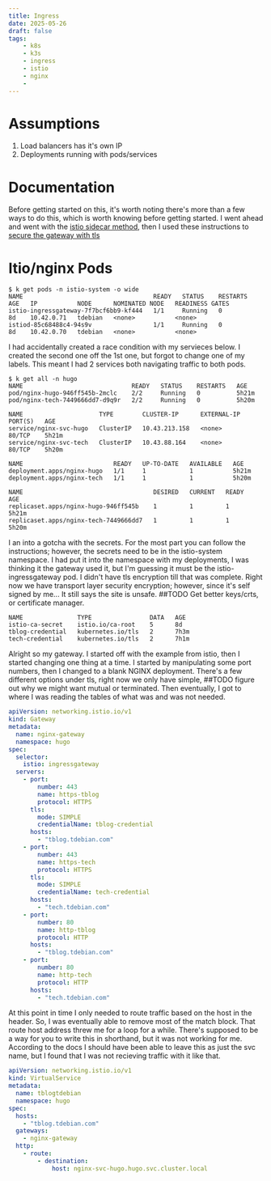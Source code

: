 ```yaml
---
title: Ingress
date: 2025-05-26
draft: false
tags:
    - k8s
    - k3s
    - ingress
    - istio
    - nginx
    - 
---
```

# Assumptions
1. Load balancers has it's own IP
2. Deployments running with pods/services
# Documentation
Before getting started on this, it's worth noting there's more than a few ways to do this, which is worth knowing before getting started. I went ahead and went with the [istio sidecar method](https://istio.io/latest/docs/setup/getting-started/), then I used these instructions to [secure the gateway with tls](https://istio.io/latest/docs/tasks/traffic-management/ingress/secure-ingress/)
# Itio/nginx Pods
```
$ k get pods -n istio-system -o wide
NAME                                    READY   STATUS    RESTARTS   AGE   IP           NODE      NOMINATED NODE   READINESS GATES
istio-ingressgateway-7f7bcf6bb9-kf444   1/1     Running   0          8d    10.42.0.71   tdebian   <none>           <none>
istiod-85c68488c4-94s9v                 1/1     Running   0          8d    10.42.0.70   tdebian   <none>           <none>
```
I had accidentally created a race condition with my servieces below. I created the second one off the 1st one, but forgot to change one of my labels. This meant I had 2 services both navigating traffic to both pods.
```
$ k get all -n hugo
NAME                              READY   STATUS    RESTARTS   AGE
pod/nginx-hugo-946ff545b-2mclc    2/2     Running   0          5h21m
pod/nginx-tech-7449666dd7-d9q9r   2/2     Running   0          5h20m

NAME                     TYPE        CLUSTER-IP      EXTERNAL-IP   PORT(S)   AGE
service/nginx-svc-hugo   ClusterIP   10.43.213.158   <none>        80/TCP    5h21m
service/nginx-svc-tech   ClusterIP   10.43.88.164    <none>        80/TCP    5h20m

NAME                         READY   UP-TO-DATE   AVAILABLE   AGE
deployment.apps/nginx-hugo   1/1     1            1           5h21m
deployment.apps/nginx-tech   1/1     1            1           5h20m

NAME                                    DESIRED   CURRENT   READY   AGE
replicaset.apps/nginx-hugo-946ff545b    1         1         1       5h21m
replicaset.apps/nginx-tech-7449666dd7   1         1         1       5h20m
```
I an into a gotcha with the secrets. For the most part you can follow the instructions; however, the secrets need to be in the istio-system namespace. I had put it into the namespace with my deployments, I was thinking it the gateway used it, but I'm guessing it must be the istio-ingressgateway pod. I didn't have tls encryption till that was complete. Right now we have transport layer security encryption; however, since it's self signed by me... It still says the site is unsafe. ##TODO Get better keys/crts, or certificate manager.
```
NAME               TYPE                DATA   AGE
istio-ca-secret    istio.io/ca-root    5      8d
tblog-credential   kubernetes.io/tls   2      7h3m
tech-credential    kubernetes.io/tls   2      7h1m
```
Alright so my gateway. I started off with the example from istio, then I started changing one thing at a time. I started by manipulating some port numbers, then I changed to a blank NGINX deployment. There's a few different options under tls, right now we only have simple, ##TODO figure out why we might want mutual or terminated. Then eventually, I got to where I was reading the tables of what was and was not needed. 
```yaml
apiVersion: networking.istio.io/v1
kind: Gateway
metadata:
  name: nginx-gateway
  namespace: hugo
spec:
  selector:
    istio: ingressgateway
  servers:
    - port:
        number: 443
        name: https-tblog
        protocol: HTTPS
      tls:
        mode: SIMPLE
        credentialName: tblog-credential
      hosts:
        - "tblog.tdebian.com"
    - port:
        number: 443
        name: https-tech
        protocol: HTTPS
      tls:
        mode: SIMPLE
        credentialName: tech-credential
      hosts:
        - "tech.tdebian.com"
    - port:
        number: 80
        name: http-tblog
        protocol: HTTP
      hosts:
        - "tblog.tdebian.com"
    - port:
        number: 80
        name: http-tech
        protocol: HTTP
      hosts:
        - "tech.tdebian.com"
```
At this point in time I only needed to route traffic based on the host in the header. So, I was eventually able to remove most of the match block. That route host address threw me for a loop for a while. There's supposed to be a way for you to write this in shorthand, but it was not working for me. According to the docs I should have been able to leave this as just the svc name, but I found that I was not recieving traffic with it like that. 
```yaml
apiVersion: networking.istio.io/v1
kind: VirtualService
metadata:
  name: tblogtdebian
  namespace: hugo
spec:
  hosts:
    - "tblog.tdebian.com"
  gateways:
    - nginx-gateway
  http:
    - route:
        - destination:
            host: nginx-svc-hugo.hugo.svc.cluster.local
```




